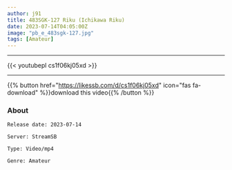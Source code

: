 ```yaml
---
author: j91
title: 483SGK-127 Riku (Ichikawa Riku)
date: 2023-07-14T04:05:00Z
image: "pb_e_483sgk-127.jpg"
tags: [Amateur]
---
```

___

{{< youtubepl cs1f06kj05xd >}}
___

{{% button href="https://likessb.com/d/cs1f06kj05xd" icon="fas fa-download" %}}download this video{{% /button %}}
### About

`Release date: 2023-07-14`

`Server: StreamSB`

`Type: Video/mp4`

`Genre:	Amateur`